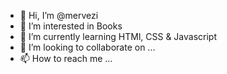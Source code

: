 - 👋 Hi, I’m @mervezi
- 👀 I’m interested in Books
- 🌱 I’m currently learning HTMl, CSS & Javascript
- 💞️ I’m looking to collaborate on ...
- 📫 How to reach me ...

<!---
mervezi/mervezi is a ✨ special ✨ repository because its `README.md` (this file) appears on your GitHub profile.
You can click the Preview link to take a look at your changes.
--->
